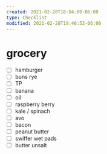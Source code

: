 ```yaml
---
created: 2021-02-28T18:04:00-06:00
type: Checklist
modified: 2021-02-28T19:46:52-06:00
---
```


# grocery

- [ ] hamburger
- [ ] buns rye
- [ ] TP
- [ ] banana
- [ ] oil
- [ ] raspberry berry
- [ ] kale / spinach
- [ ] avo
- [ ] bacon
- [ ] peanut butter
- [ ] swiffer wet pads
- [ ] butter unsalt
